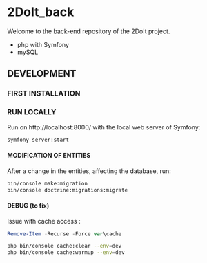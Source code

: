 # 2DoIt_back

Welcome to the back-end repository of the 2DoIt project.
- php with Symfony
- mySQL

## DEVELOPMENT

### FIRST INSTALLATION

### RUN LOCALLY

Run on http://localhost:8000/ with the local web server of Symfony:

```bash
symfony server:start
```

#### MODIFICATION OF ENTITIES

After a change in the entities, affecting the database, run:
```bash
bin/console make:migration
bin/console doctrine:migrations:migrate
```

#### DEBUG (to fix)

Issue with cache access :
```PowerShell
Remove-Item -Recurse -Force var\cache
```
```bash
php bin/console cache:clear --env=dev
php bin/console cache:warmup --env=dev
```
